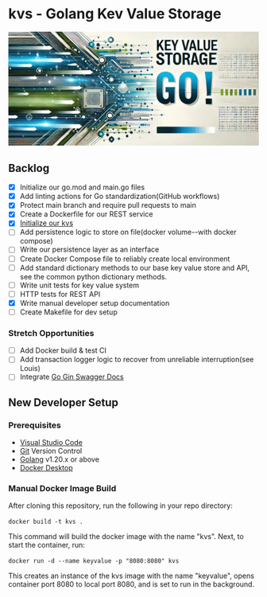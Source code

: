 # kvs - Golang Kev Value Storage
![keyvalue image](./banner.png)

## Backlog
- [x] Initialize our go.mod and main.go files
- [x] Add linting actions for Go standardization(GitHub workflows)
- [x] Protect main branch and require pull requests to main
- [x] Create a Dockerfile for our REST service
- [x] [Initialize our kvs][]
- [ ] Add persistence logic to store on file(docker volume--with docker compose)
- [ ] Write our persistence layer as an interface
- [ ] Create Docker Compose file to reliably create local environment
- [ ] Add standard dictionary methods to our base key value store and API, see the common python dictionary methods.
- [ ] Write unit tests for key value system
- [ ] HTTP tests for REST API
- [x] Write manual developer setup documentation
- [ ] Create Makefile for dev setup 

### Stretch Opportunities
- [ ] Add Docker build & test CI
- [ ] Add transaction logger logic to recover from unreliable interruption(see
  Louis)
- [ ] Integrate [Go Gin Swagger Docs][]

## New Developer Setup
### Prerequisites 
- [Visual Studio Code][]
- [Git][] Version Control
- [Golang][] v1.20.x or above
- [Docker Desktop][]
### Manual Docker Image Build
After cloning this repository, run the following in your repo directory:

`docker build -t kvs .`

This command will build the docker image with the name "kvs". Next, to start the container, run:

`docker run -d --name keyvalue -p "8080:8080" kvs`

This creates an instance of the kvs image with the name "keyvalue", opens container port 8080 to local port 8080, and is set to run in the background.




[Docker Compose]: https://docs.docker.com/compose/
[Go Gin Swagger Docs]: https://medium.com/@kumar16.pawan/integrating-swagger-with-gin-framework-in-go-f8d4883f4833
[Initialize our kvs]: (https://medium.com/@anshurai8991/building-a-simple-key-value-store-in-go-adfbd781f16e)
[interface]: https://gobyexample.com/interfaces
[Visual Studio Code]: (https://code.visualstudio.com/) 
[Git]: (https://git-scm.com/downloads)
[Golang]: (https://go.dev/doc/install)
[Docker Desktop]: (https://www.docker.com/products/docker-desktop/)